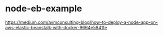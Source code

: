# node-eb-example
https://medium.com/avmconsulting-blog/how-to-deploy-a-node-app-on-aws-elastic-beanstalk-with-docker-9664e5841fe
